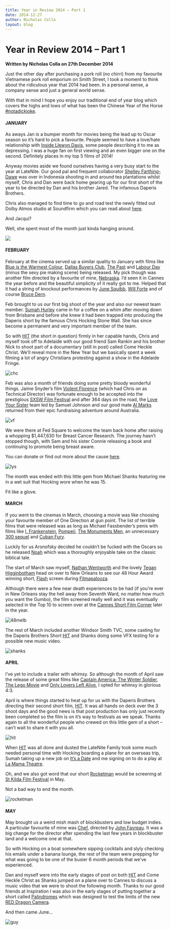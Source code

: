```yaml
---
title: Year in Review 2014 – Part 1
date: 2014-12-27
author: Nicholas Colla
layout: blog
---
```

# Year in Review 2014 – Part 1

**Written by Nicholas Colla on 27th December 2014**

Just the other day after purchasing a pork roll (no chirri) from my favourite Vietnamese pork roll emporium on Smith Street, I took a moment to think about the ridiculous year that 2014 had been. In a personal sense, a company sense and just a general world sense.

With that in mind I hope you enjoy our traditional end of year blog which covers the highs and lows of what has been the Chinese Year of the Horse [#notadickjoke](https://twitter.com/hashtag/notadickjoke).

#### JANUARY

As aways Jan is a bumper month for movies being the lead up to Oscar season so it’s hard to pick a favourite. People seemed to have a love/hate relationship with [Inside Llewyn Davis](http://www.imdb.com/title/tt2042568/), some people describing it to me as depressing. I was a huge fan on first viewing and an even bigger one on the second. Definitely places in my top 5 films of 2014!

Anyway movies aside we found ourselves having a very busy start to the year at LateNite. Our good pal and frequent collaborator [Shelley Farthing-Dawe](http://www.shelleyfarthingdawe.com) was over in Indonesia shooting in and around tea plantations whilst myself, Chris and Dan were back home gearing up for our first short of the year to be directed by Dan and his brother Jared. The infamous Daperis Brothers.

Chris also managed to find time to go and road test the newly fitted out Dolby Atmos studio at Soundfirm which you can read about [here](./../dolby-atmos/).

And Jacqui?

Well, she spent most of the month just kinda hanging around.

![](/static/blog/12-jacqui.jpg)

#### FEBRUARY

February at the cinema served up a similar quality to January with films like [Blue is the Warmest Colour](http://www.imdb.com/title/tt2278871/), [Dallas Buyers Club](http://www.imdb.com/title/tt0790636/), [The Past](http://www.imdb.com/title/tt2404461/) and [Labour Day](http://www.imdb.com/title/tt1967545/) (minus the sexy pie making scene) being released. My pick though was another film directed by a favourite of mine, [Nebraska](http://www.imdb.com/title/tt1821549/). I’d seen it in Cannes the year before and the beautiful simplicity of it really got to me. Helped that it had a string of knockout performances by [June Squibb](http://www.imdb.com/name/nm0820053/), [Will Forte](http://www.imdb.com/name/nm0287182/) and of course [Bruce Dern](http://www.imdb.com/name/nm0001136/).

Feb brought to us our first big shoot of the year and also our newest team member. [Sumah Hurley](./../introducing-sumah/) came in for a coffee on a whim after moving down from Brisbane and before she knew it had been trapped into producing the Daperis short by the famous Chris Hocking Stone Wall. She has since become a permanent and very important member of the team.

So with [HIT](./../portfolio/hit/) (the short in question) firmly in her capable hands, Chris and myself took off to Adelaide with our good friend Sam Rankin and his brother Nick to shoot part of a documentary (still in post) called Come Heckle Christ. We’ll reveal more in the New Year but we basically spent a week filming a lot of angry Christians protesting against a show in the Adelaide Fringe.

![chc](/static/blog/12-chc.jpg)

Feb was also a month of friends doing some pretty bloody wonderful things. Jaime Snyder’s film [Violent Florence](http://pocketbonfire.com/Violent-Florence) (which had Chris on as Technical Director) was fortunate enough to be accepted into the prestigious [SXSW Film Festival](http://sxsw.com/film) and after 364 days on the road, the [Love Your Sister](http://www.loveyoursister.org) team led by Samuel Johnson and our good mate [Al Marks](http://www.alistairmarks.com) returned from their epic fundraising adventure around Australia.

![vf](/static/blog/12-vf.jpg)

We were there at Fed Square to welcome the team back home after raising a whopping $1,447,630 for Breast Cancer Research. The journey hasn’t stopped though, with Sam and his sister Connie releasing a book and continuing to promote being breast aware.

You can donate or find out more about the cause [here](http://www.loveyoursister.org).

![lys](/static/blog/12-lys.jpg)

The month was ended with this little gem from Michael Shanks featuring me in a wet suit that Hocking wore when he was 15.

Fit like a glove.

#### MARCH

If you went to the cinemas in March, choosing a movie was like choosing your favourite member of One Direction at gun point. The list of terrible films that were released was as long as Michael Fassbender’s penis with films like [I, Frankenstein](http://www.imdb.com/title/tt1418377/), [Pompeii](http://www.imdb.com/title/tt1921064/), [The Monuments Men](http://www.imdb.com/title/tt2177771/), an unnecessary [300 sequel](http://www.imdb.com/title/tt1253863/) and [Cuban Fury](http://www.imdb.com/title/tt2390237/).

Luckily for us Aronofsky decided he couldn’t be fucked with the Oscars so he released [Noah](http://www.imdb.com/title/tt1959490/) which was a thoroughly enjoyable take on the classic biblical tale.

The start of March saw myself, [Nathan Wentworth](http://www.imdb.com/name/nm0921132/) and the lovely [Tegan Higginbotham](http://www.imdb.com/name/nm3182837/) head on over to New Orleans to see our 48 Hour Award winning short, [Flash](./../portfolio/flash/) screen during [Filmapalooza](http://www.48hourfilm.com/en/filmapalooza/).

Although there were a few near death experiences to be had (if you’re ever in New Orleans stay the hell away from Seventh Ward, no matter how much you want the Gumbo), the film screened really well and it was eventually selected in the Top 10 to screen over at the [Cannes Short Film Corner](http://www.cannescourtmetrage.com/en/presentation) later in the year.

![48melb](/static/blog/12-48melb.jpg)

The rest of March included another Windsor Smith TVC, some casting for the Daperis Brothers Short [HIT](./../portfolio/hit/) and Shanks doing some VFX testing for a possible new music video.

![shanks](/static/blog/12-shanks.jpg)

#### APRIL

I’ve yet to include a trailer with whimsy. So although the month of April saw the release of some great films like [Captain America: The Winter Soldier](http://www.imdb.com/title/tt1843866/), [The Lego Movie](http://www.imdb.com/title/tt1490017/) and [Only Lovers Left Alive](http://www.imdb.com/title/tt1714915/), I opted for whimsy in glorious 4:3.

April is where things started to heat up for us with the Daperis Brothers directing their second short film, [HIT](./../portfolio/hit/). It was all hands on deck over the 3 shoot days and the good news is that post production has only just recently been completed so the film is on it’s way to festivals as we speak. Thanks again to all the wonderful people who crewed on this little gem of a short – can’t wait to share it with you all.

![hit](/static/blog/12-hit.jpg)

When [HIT](./../portfolio/hit/) was all done and dusted the LateNite Family took some much needed personal time with Hocking boarding a plane for an overseas trip, Sumah taking up a new job on [It’s a Date](http://www.imdb.com/title/tt2551252/) and me signing on to do a play at [La Mama Theatre](http://lamama.com.au).

Oh, and we also got word that our short [Rocketman](./../portfolio/rocketman/) would be screening at [St Kilda Film Festival](http://www.stkildafilmfestival.com.au) in May.

Not a bad way to end the month.

![rocketman](/static/blog/12-rocketman.jpg)

#### MAY

May brought us a weird mish mash of blockbusters and low budget indies. A particular favourite of mine was [Chef](http://www.imdb.com/title/tt2883512/), directed by [John Favreau](http://www.imdb.com/name/nm0269463/). It was a big change for the director after spending the last few years in blockbuster land and a welcome one at that.

So with Hocking on a boat somewhere sipping cocktails and slyly checking his emails under a banana lounge, the rest of the team were prepping for what was going to be one of the busier 6 month periods that we’ve experienced.

Dan and myself were into the early stages of post on both [HIT](./../portfolio/hit/) and Come Heckle Christ as Shanks jumped on a plane over to Cannes to discuss a music video that we were to shoot the following month. Thanks to our good friends at Inspiration I was also in the early stages of putting together a short called [Palindromes](./../portfolio/palindromes/) which was designed to test the limits of the new [RED Dragon Camera](./../dragons/).

And then came June…

![guy](/static/blog/12-guy.jpg)